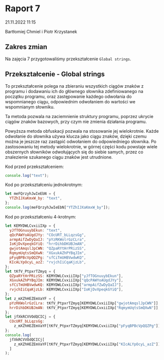 # Raport 7

21.11.2022 11:15

Bartłomiej Chmiel i Piotr Krzystanek

## Zakres zmian

Na zajęcia 7 przygotowaliśmy przekształcenie `Global strings`.

## Przekształcenie - Global strings

To przekształcenie polega na zbieraniu wszystkich ciągów znaków
z programu i dodawaniu ich do głównego słownika zdefiniowanego
na początku programu, oraz zastępowanie każdego odwołania do wspomnianego ciągu, odpowiednim odwołaniem do wartości we
wspomnianym słowniku.

Ta metoda pozwala na zaciemnienie struktury programu, poprzez
ukrycie ciągów znaków bazowych, przy czym nie zmienia działania
programu.

Powyższa metoda obfuskacji pozwala na stosowanie jej wielokrotnie.
Każde odwołanie do słownika używa klucza jako ciągu znaków,
dzięki czemu można je jeszcze raz zastąpić odwołaniem do
odpowiedniego słownika. Po zastosowaniu tej metody wielokrotnie,
w górnej części kodu powstaje wiele obszernych słowników odwołujących
się do siebie samych, przez co znalezienie szukanego ciągu znaków
jest utrudnione.

Kod przed przekształceniem:

```js
console.log("text");
```

Kod po przekształceniu jednokrotnym:

```js
let meFQrzyhJwIeEbN = {
  YTZhIJXaKmxW_by: "text",
};
console.log(meFQrzyhJwIeEbN["YTZhIJXaKmxW_by"]);
```

Kod po przekształceniu 4-krotnym:

```js
let KEMYDWLCvxiiIXp = {
  yJfTOGnuuybEkun: "text",
  qQcPAWYoAUgdJYy: "COcURT_bLLqzsGg",
  armpAifZwDyQaIJ: "pYzRKWolrGzCLra",
  IoKjDvXpeqkGYiQ: "hrrDihbDKUBJmAN",
  gwjotAmqslJpCWN: "QZpaRYtHrPRizSS",
  RqmymUqtsSmQXwN: "XGxukAZhPYBqJIm",
  pFyqBPBcVpQQZPg: "sfCiTmUHBVwdwKQ",
  KIcALYpOcyL_azZ: "rvjchIiCqaKjzLb",
};
let tKfV_PtpxrTZmyq = {
  QZpaRYtHrPRizSS: KEMYDWLCvxiiIXp["yJfTOGnuuybEkun"],
  XGxukAZhPYBqJIm: KEMYDWLCvxiiIXp["qQcPAWYoAUgdJYy"],
  sfCiTmUHBVwdwKQ: KEMYDWLCvxiiIXp["armpAifZwDyQaIJ"],
  rvjchIiCqaKjzLb: KEMYDWLCvxiiIXp["IoKjDvXpeqkGYiQ"],
};
let z_mXZhHEZEmVaYF = {
  pYzRKWolrGzCLra: tKfV_PtpxrTZmyq[KEMYDWLCvxiiIXp["gwjotAmqslJpCWN"]],
  hrrDihbDKUBJmAN: tKfV_PtpxrTZmyq[KEMYDWLCvxiiIXp["RqmymUqtsSmQXwN"]],
};
let jfXkRCVVOdQCICj = {
  COcURT_bLLqzsGg:
    z_mXZhHEZEmVaYF[tKfV_PtpxrTZmyq[KEMYDWLCvxiiIXp["pFyqBPBcVpQQZPg"]]],
};
console.log(
  jfXkRCVVOdQCICj[
    z_mXZhHEZEmVaYF[tKfV_PtpxrTZmyq[KEMYDWLCvxiiIXp["KIcALYpOcyL_azZ"]]]
  ]
);
```
